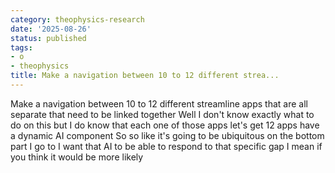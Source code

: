 ```yaml
---
category: theophysics-research
date: '2025-08-26'
status: published
tags:
- o
- theophysics
title: Make a navigation between 10 to 12 different strea...
---
```


Make a navigation between 10 to 12 different streamline apps that are all separate that need to be linked together Well I don't know exactly what to do on this but I do know that each one of those apps let's get 12 apps have a dynamic AI component So so like it's going to be ubiquitous on the bottom part I go to I want that AI to be able to respond to that specific gap I mean if you think it would be more likely